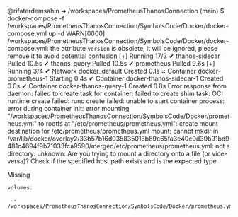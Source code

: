 @rifaterdemsahin ➜ /workspaces/PrometheusThanosConnection (main) $   docker-compose -f /workspaces/PrometheusThanosConnection/SymbolsCode/Docker/docker-compose.yml up -d
WARN[0000] /workspaces/PrometheusThanosConnection/SymbolsCode/Docker/docker-compose.yml: the attribute `version` is obsolete, it will be ignored, please remove it to avoid potential confusion 
[+] Running 17/3
 ✔ thanos-sidecar Pulled                                                                                                                                               10.5s 
 ✔ thanos-query Pulled                                                                                                                                                 10.5s 
 ✔ prometheus Pulled                                                                                                                                                    9.6s 
[+] Running 3/4
 ✔ Network docker_default             Created                                                                                                                           0.1s 
 ⠼ Container docker-prometheus-1      Starting                                                                                                                          0.4s 
 ✔ Container docker-thanos-sidecar-1  Created                                                                                                                           0.0s 
 ✔ Container docker-thanos-query-1    Created                                                                                                                           0.0s 
Error response from daemon: failed to create task for container: failed to create shim task: OCI runtime create failed: runc create failed: unable to start container process: error during container init: error mounting "/workspaces/PrometheusThanosConnection/SymbolsCode/Docker/prometheus.yml" to rootfs at "/etc/prometheus/prometheus.yml": create mount destination for /etc/prometheus/prometheus.yml mount: cannot mkdir in /var/lib/docker/overlay2/33b57b16d035835013b89e65fa3e40c0d39b91bd9481c4694f9b71033fca9590/merged/etc/prometheus/prometheus.yml: not a directory: unknown: Are you trying to mount a directory onto a file (or vice-versa)? Check if the specified host path exists and is the expected type


Missing


    volumes:

      - /workspaces/PrometheusThanosConnection/SymbolsCode/Docker/prometheus.yml:/etc/prometheus/prometheus.yml:ro
